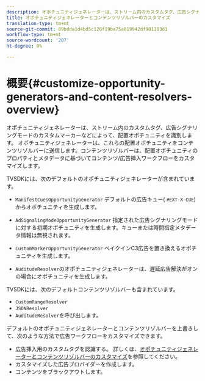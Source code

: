 ```yaml
---
description: オポチュニティジェネレーターは、ストリーム内のカスタムタグ、広告シグナリングモードのカスタムマーカーなどによって、配置オポチュニティを識別します。 オポチュニティジェネレーターは、これらの配置オポチュニティをコンテンツリゾルバーに送信します。コンテンツリゾルバーは、配置オポチュニティのプロパティとメタデータに基づいてコンテンツ/広告挿入ワークフローをカスタマイズします。
title: オポチュニティジェネレーターとコンテンツリゾルバーのカスタマイズ
translation-type: tm+mt
source-git-commit: 89bdda1d4bd5c126f19ba75a819942df901183d1
workflow-type: tm+mt
source-wordcount: '207'
ht-degree: 0%

---
```



# 概要{#customize-opportunity-generators-and-content-resolvers-overview}

オポチュニティジェネレーターは、ストリーム内のカスタムタグ、広告シグナリングモードのカスタムマーカーなどによって、配置オポチュニティを識別します。 オポチュニティジェネレーターは、これらの配置オポチュニティをコンテンツリゾルバーに送信します。コンテンツリゾルバーは、配置オポチュニティのプロパティとメタデータに基づいてコンテンツ/広告挿入ワークフローをカスタマイズします。

TVSDKには、次のデフォルトのオポチュニティジェネレーターが含まれています。

* `ManifestCuesOpportunityGenerator` デフォルトの広告キュー(  `#EXT-X-CUE`)からオポチュニティを生成します。

* `AdSignalingModeOpportunityGenerator` 指定された広告シグナリングモードに対する初期オポチュニティを生成します。キューまたは時間指定メタデータ情報は無視されます。
* `CustomMarkerOpportunityGenerator` ベイクインC3広告を置き換えるオポチュニティを生成します。
* `AuditudeResolver`のオポチュニティジェネレーターは、遅延広告解決がオンの場合にオポチュニティを生成します。

TVSDKには、次のデフォルトコンテンツリゾルバーも含まれています。

* `CustomRangeResolver`
* `JSONResolver`
* `AuditudeResolver`を呼び出します。

デフォルトのオポチュニティジェネレーターとコンテンツリゾルバーを上書きして、次のような方法で広告ワークフローをカスタマイズできます。

* 広告挿入用のカスタムタグを認識する。 詳しくは、[オポチュニティジェネレーターとコンテンツリゾルバーのカスタマイズ](../../../../tvsdk-3x-android-prog/android-3x-advertising/ad-insertion/content-resolver/android-3x-content-resolver.md)を参照してください。
* カスタマイズした広告プロバイダーを作成します。
* コンテンツをブラックアウトします。